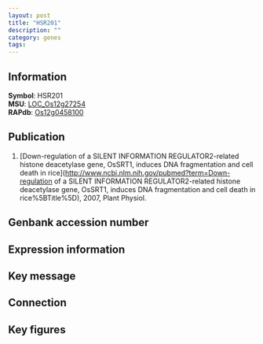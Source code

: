 ```yaml
---
layout: post
title: "HSR201"
description: ""
category: genes
tags: 
---
```


## Information
__Symbol__: HSR201  
__MSU__: [LOC_Os12g27254](http://rice.plantbiology.msu.edu/cgi-bin/ORF_infopage.cgi?orf=LOC_Os12g27254)  
__RAPdb__: [Os12g0458100](http://rapdb.dna.affrc.go.jp/viewer/gbrowse_details/irgsp1?name=Os12g0458100)  

## Publication
1. [Down-regulation of a SILENT INFORMATION REGULATOR2-related histone deacetylase gene, OsSRT1, induces DNA fragmentation and cell death in rice](http://www.ncbi.nlm.nih.gov/pubmed?term=Down-regulation of a SILENT INFORMATION REGULATOR2-related histone deacetylase gene, OsSRT1, induces DNA fragmentation and cell death in rice%5BTitle%5D), 2007, Plant Physiol.

## Genbank accession number

## Expression information

## Key message

## Connection

## Key figures


